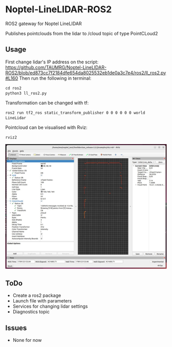 # Noptel-LineLIDAR-ROS2
ROS2 gateway for Noptel LineLIDAR

Publishes pointclouds from the lidar to /cloud topic of type PointCLoud2
## Usage
First change lidar's IP address on the script:
https://github.com/TAUMRG/Noptel-LineLIDAR-ROS2/blob/ed873cc7f2184dfe654da8025532eb1de0a3c7e4/ros2/ll_ros2.py#L160
Then run the following in terminal:
```
cd ros2
python3 ll_ros2.py
```

Transformation can be changed with tf:
```
ros2 run tf2_ros static_transform_publisher 0 0 0 0 0 0 world LineLidar
```

Pointcloud can be visualised with Rviz:
```
rviz2
```
![alt text](Rviz.jpeg "Logo Title")

## ToDo

* Create a ros2 package
* Launch file with parameters
* Services for changing lidar settings
* Diagnostics topic

## Issues

* None for now
